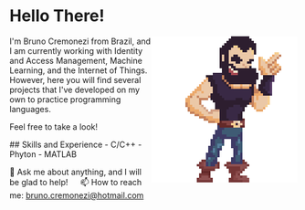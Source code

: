 <h1>Hello There!</h1>
<img align="right" src="https://github.com/BrunoCremonezi/BrunoCremonezi/blob/main/Sprite-Eu.png" width="-15%" height="15%"/>
 <p> I'm Bruno Cremonezi from Brazil, and I am currently working with Identity and Access Management, Machine Learning, and the Internet of Things.
 However, here you will find several projects that I've developed on my own to practice programming languages. 
 
 <p> Feel free to take a look!
 
 <p>
 ## Skills and Experience
  - C/C++
  - Phyton
  - MATLAB

💬 Ask me about anything, and I will be glad to help! &emsp; 📫 How to reach me: bruno.cremonezi@hotmail.com
